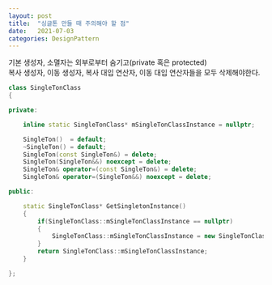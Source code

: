 ```yaml
---
layout: post
title:  "싱글톤 만들 때 주의해야 할 점"
date:   2021-07-03
categories: DesignPattern
---
```


기본 생성자, 소멸자는 외부로부터 숨기고(private 혹은 protected)             
복사 생성자, 이동 생성자, 복사 대입 연산자, 이동 대입 연산자들을 모두 삭제해야한다.         

```c++
class SingleTonClass
{

private:

    inline static SingleTonClass* mSingleTonClassInstance = nullptr;

    SingleTon()  = default;
    ~SingleTon() = default;
    SingleTon(const SingleTon&) = delete;
    SingleTon(SingleTon&&) noexcept = delete;
    SingleTon& operator=(const SingleTon&) = delete;
    SingleTon& operator=(SingleTon&&) noexcept = delete;

public:

    static SingleTonClass* GetSingletonInstance()
    {
        if(SingleTonClass::mSingleTonClassInstance == nullptr)
        {
            SingleTonClass::mSingleTonClassInstance = new SingleTonClass();
        }
        return SingleTonClass::mSingleTonClassInstance;
    }

};
```
